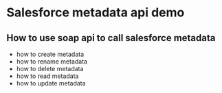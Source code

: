 # Salesforce metadata api demo

## How to use soap api to call salesforce metadata

* how to create metadata
* how to rename metadata
* how to delete metadata
* how to read metadata
* how to update metadata
